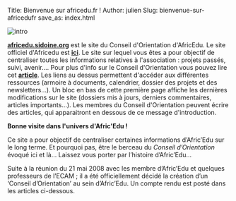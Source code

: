 Title: Bienvenue sur africedu.fr !
Author: julien
Slug: bienvenue-sur-africedufr
save_as: index.html

![intro]({static}/images/img016.jpeg)

[**africedu.sidoine.org**](http://africedu.sidoine.org) est le site du Conseil
d'Orientation d'AfricEdu. Le site officiel d'Africedu est
[**ici**](http://africedu.ecam.fr). Le site sur lequel vous êtes a pour
objectif de centraliser toutes les informations relatives à
l'association : projets passés, suivi, avenir.... Pour plus d'info sur
le Conseil d'Orientation vous pouvez lire cet
[**article**]({static}/conseil-orientation/conseil-dorientation.md). Les liens au dessus
permettent d'accéder aux différentes ressources (armoire à documents,
calendrier, dossier des projets et des newsletters...). Un bloc en bas
de cette première page affiche les dernières modifications sur le site
(dossiers mis à jours, derniers commentaires, articles importants...).
Les membres du Conseil d'Orientation peuvent écrire des articles, qui
apparaitront en dessous de ce message d'introduction.

**Bonne visite dans l'univers d'Afric'Edu !**

<!--break-->

Ce site a pour objectif de centraliser certaines informations
d’Afric’Edu sur le long terme. Et pourquoi pas, être le berceau du
*Conseil d’Orientation* évoqué ici et là… Laissez vous porter
par l’histoire d’Afric’Edu…

Suite à la réunion du 21 mai 2008 avec les membre d’Afric’Edu et
quelques professeurs de l’ECAM ; il a été officiellement décidé la
création d’un ‘Conseil d’Orientation’ au sein d’Afric’Edu. Un compte
rendu est posté dans les articles ci-dessous.
